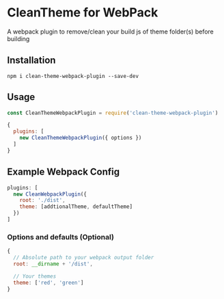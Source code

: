 # CleanTheme for WebPack
A webpack plugin to remove/clean your build js of theme folder(s) before building

## Installation
```
npm i clean-theme-webpack-plugin --save-dev
```

## Usage
```js
const CleanThemeWebpackPlugin = require('clean-theme-webpack-plugin')

{
  plugins: [
    new CleanThemeWebpackPlugin({ options })
  ]
}
```

## Example Webpack Config
```javascript
plugins: [
  new CleanWebpackPlugin({
    root: './dist',
    theme: [addtionalTheme, defaultTheme]
  })
]
```

### Options and defaults (Optional)
```js
{
  // Absolute path to your webpack output folder
  root: __dirname + '/dist',

  // Your themes
  theme: ['red', 'green']
}
```
